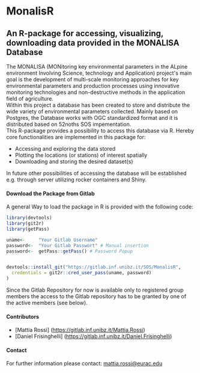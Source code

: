 # MonalisR
## An R-package for accessing, visualizing, downloading data provided in the MONALISA Database
   
  
The MONALISA (MONitoring key environmental parameters in the ALpine environment Involving Science, technology and Application) project's main goal is the development of multi-scale monitoring approaches for key environmental parameters and production processes using innovative monitoring technologies and non-destructive methods in the application field of agriculture. <br>
Within this project a database has been created to store and distribute the wide variety of environmental parameters collected. Mainly based on Postgres, the Database works with OGC standardized format and it is distributed based on 52noths SOS impementation.<br>
This R-package provides a possibility to access this database via R. Hereby core functionalities are implemented in this package for:
* Accessing and exploring the data stored
* Plotting the locations (or stations) of interest spatially
* Downloading and storing the desired dataset(s)

In future other possibilities of accessing the database will be established e.g. through server utilizing rocker containers and Shiny.

#### Download the Package from Gitlab

A general Way to load the package in R is provided with the following code:<br>

```r
library(devtools)
library(git2r)
library(getPass)

uname<-     "Your Gitlab Username"
password<-  "Your Gitlab Passwort" # Manual insertion
password<-  getPass::getPass() # Password Popup


devtools::install_git("https://gitlab.inf.unibz.it/SOS/MonalisR", 
  credentials = git2r::cred_user_pass(uname, password)
)

```
Since the Gitlab Repository for now is available only to registered group members the access to the Gitlab repository has to be granted by one of the active members (see below).

#### Contributors

* [Mattia Rossi] (https://gitlab.inf.unibz.it/Mattia.Rossi)
* [Daniel Frisinghelli] (https://gitlab.inf.unibz.it/Daniel.Frisinghelli)

#### Contact

For further information please contact: mattia.rossi@eurac.edu